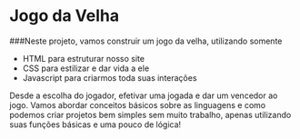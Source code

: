 # Jogo da Velha

###Neste projeto, vamos construir um jogo da velha, utilizando somente 
- HTML para estruturar nosso site
- CSS para estilizar e dar vida a ele
- Javascript para criarmos toda suas interações

Desde a escolha do jogador, efetivar uma jogada e dar um vencedor ao jogo.
Vamos abordar conceitos básicos sobre as linguagens e como podemos criar
projetos bem simples sem muito trabalho, apenas utilizando suas funções 
básicas e uma pouco de lógica!

